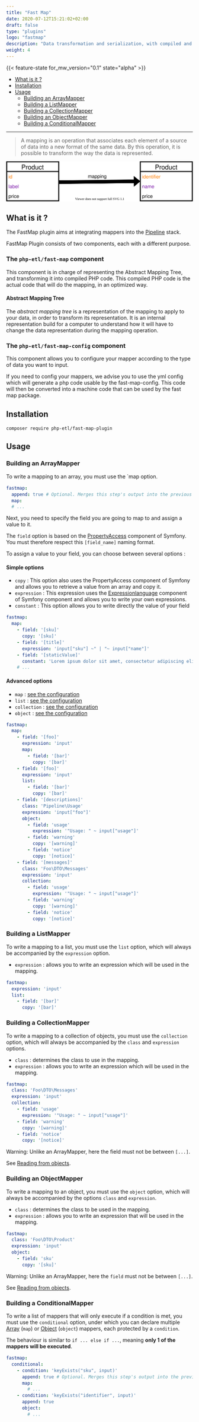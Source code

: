 ```yaml
---
title: "Fast Map"
date: 2020-07-12T15:21:02+02:00
draft: false
type: "plugins"
logo: "fastmap"
description: "Data transformation and serialization, with compiled and static mappers"
weight: 4
---
```


{{< feature-state for_mw_version="0.1" state="alpha" >}}

- [What is it ?](#what-is-it-)
- [Installation](#installation)
- [Usage](#usage)
  - [Building an ArrayMapper](#building-an-arraymapper)
  - [Building a ListMapper](#building-a-listmapper)
  - [Building a CollectionMapper](#building-a-collectionmapper)
  - [Building an ObjectMapper](#building-an-objectmapper)
  - [Building a ConditionalMapper](#building-a-conditionalmapper)
  
---

> A mapping is an operation that associates each element of a source of data into
> a new format of the same data. By this operation, it is possible to transform
> the way the data is represented.


![Fastmap schema](fastmap.svg)

## What is it ?

The FastMap plugin aims at integrating mappers into the [Pipeline](https://github.com/php-etl/pipeline) stack.

FastMap Plugin consists of two components, each with a different purpose.

### The `php-etl/fast-map` component

This component is in charge of representing the Abstract Mapping Tree, and transforming
it into compiled PHP code. This compiled PHP code is the actual code that will do the
mapping, in an optimized way.

#### Abstract Mapping Tree

The _abstract mapping tree_ is a representation of the mapping to apply to your
data, in order to transform its representation. It is an internal representation
build for a computer to understand how it will have to change the data representation
during the mapping operation.

### The `php-etl/fast-map-config` component
This component allows you to configure your mapper according to the type of data you want to input.

If you need to config your mappers, we advise you to use the yml config which will generate a php code usable by the fast-map-config.
This code will then be converted into a machine code that can be used by the fast map package.

## Installation

```shell
composer require php-etl/fast-map-plugin
```

## Usage

### Building an ArrayMapper

To write a mapping to an array, you must use the `map option.

```yaml
fastmap:
  append: true # Optional. Merges this step's output into the previous step's result.
  map:
  # ...
```

Next, you need to specify the field you are going to map to and assign a value to it.

The `field` option is based on the [PropertyAccess](https://symfony.com/doc/current/components/property_access.html)
component of Symfony. You must therefore respect this `[field_name]` naming format.

To assign a value to your field, you can choose between several options :

#### Simple options

- `copy` : This option also uses the PropertyAccess component of Symfony and allows you to retrieve a value from an array 
  and copy it.
- `expression` : This expression uses the [Expressionlanguage](https://symfony.com/doc/current/components/expression_language.html) component of Symfony
  component and allows you to write your own expressions.
- `constant` : This option allows you to write directly the value of your field

```yaml
fastmap:
  map:
    - field: '[sku]'
      copy: '[sku]'
    - field: '[title]'
      expression: 'input["sku"] ~" | "~ input["name"]'
    - field: '[staticValue]'
      constant: 'Lorem ipsum dolor sit amet, consectetur adipiscing elit. Curabitur mollis efficitur justo, id facilisis elit venenatis et.'
    # ...
```

#### Advanced options

- `map` : [see the configuration](#building-an-arraymapper)
- `list` : [see the configuration](#building-a-listmapper)
- `collection` : [see the configuration](#building-a-collectionmapper)
- `object` : [see the configuration](#building-an-objectmapper)

```yaml
fastmap: 
  map: 
    - field: '[foo]'
      expression: 'input'
      map:
        - field: '[bar]'
          copy: '[bar]'
    - field: '[foo]'
      expression: 'input'
      list:
        - field: '[bar]'
          copy: '[bar]'
    - field: '[descriptions]'
      class: 'Pipeline\Usage'
      expression: 'input["foo"]'
      object:
        - field: 'usage'
          expression: '"Usage: " ~ input["usage"]'
        - field: 'warning'
          copy: '[warning]'
        - field: 'notice'
          copy: '[notice]'
    - field: '[messages]'
      class: 'Foo\DTO\Messages'
      expression: 'input'
      collection:
        - field: 'usage'
          expression: '"Usage: " ~ input["usage"]'
        - field: 'warning'
          copy: '[warning]'
        - field: 'notice'
          copy: '[notice]'
```

### Building a ListMapper

To write a mapping to a list, you must use the `list` option, which will always be accompanied by
the `expression` option.

- `expression` : allows you to write an expression which will be used in the mapping.

```yaml
fastmap:
  expression: 'input'
  list:
    - field: '[bar]'
      copy: '[bar]'
```

### Building a CollectionMapper

To write a mapping to a collection of objects, you must use the `collection` option, which will always be accompanied 
by the `class` and `expression` options.

- `class` : determines the class to use in the mapping.
- `expression` : allows you to write an expression which will be used in the mapping.

```yaml
fastmap:
  class: 'Foo\DTO\Messages'
  expression: 'input'
  collection:
    - field: 'usage'
      expression: '"Usage: " ~ input["usage"]'
    - field: 'warning'
      copy: '[warning]'
    - field: 'notice'
      copy: '[notice]'
```

Warning: Unlike an ArrayMapper, here the field must not be between `[...]`.

See [Reading from objects](https://symfony.com/doc/current/components/property_access.html#reading-from-objects).

### Building an ObjectMapper

To write a mapping to an object, you must use the `object` option, which will always be accompanied by the
options `class` and `expression`.

- `class` : determines the class to be used in the mapping.
- `expression` : allows you to write an expression that will be used in the mapping.

```yaml
fastmap:
  class: 'Foo\DTO\Product'
  expression: 'input'
  object:
    - field: 'sku'
      copy: '[sku]'
```

Warning: Unlike an ArrayMapper, here the `field` must not be between `[...]`. 

See [Reading from objects](https://symfony.com/doc/current/components/property_access.html#reading-from-objects).

### Building a ConditionalMapper

To write a list of mappers that will only execute if a condition is met, you must use the `conditional` option,
under which you can declare multiple [Array](#building-an-arraymapper) (`map`) or [Object](#building-an-objectmapper) (`object`) mappers,
each protected by a `condition`.

The behaviour is similar to `if ... else if ...`, meaning **only 1 of the mappers will be executed**.

```yaml
fastmap:
  conditional:
    - condition: 'keyExists("sku", input)'
      append: true # Optional. Merges this step's output into the previous step's result.
      map:
        # ...
    - condition: 'keyExists("identifier", input)'
      append: true
      object:
        # ...
```